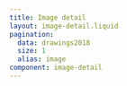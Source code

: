 ```yaml
---
title: Image detail
layout: image-detail.liquid
pagination:
  data: drawings2018
  size: 1
  alias: image
component: image-detail
---
```

